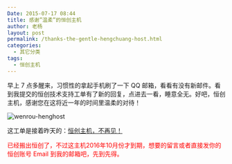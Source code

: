```yaml
---
Date: 2015-07-17 08:44
title: 感谢”温柔”的恒创主机
author: 老杨
layout: post
permalink: /thanks-the-gentle-hengchuang-host.html
categories:
  - 其它分类
tags:
  - 恒创主机
---
```

早上 7 点多醒来，习惯性的拿起手机刷了一下 QQ 邮箱，看看有没有新邮件。看到我提交的恒创技术支持工单有了新的回复，点进去一看，睡意全无。好吧，恒创主机，感谢您在这将近一年的时间里温柔的对待！

![ wenrou-henghost ](//cyhour.com/wp-content/uploads/2015/07/wenrou-henghost.png)

这工单是接着昨天的：[恒创主机，不再见！](//cyhour.com/henghost-goodbye-forever.html)

<span style = "color:red;">已经搬出恒创了，不过这主机2016年10月份才到期，想要的留言或者直接发你的恒创账号 Email 到我的邮箱吧，先到先得。</span>
